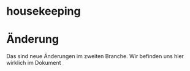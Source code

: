 # housekeeping

# Änderung

Das sind neue Änderungen im zweiten Branche.
Wir befinden uns hier wirklich im Dokument
